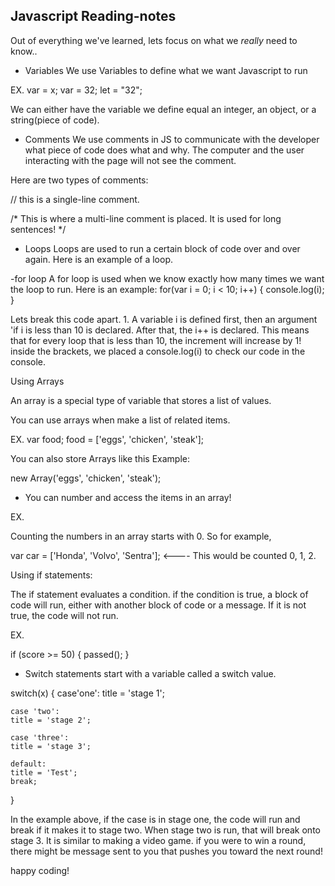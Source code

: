 ## Javascript Reading-notes

Out of everything we've learned, lets focus on what we *really* need to know..

- Variables
We use Variables to define what we want Javascript to run

EX. 
var = x;
var = 32;
let = "32";

We can either have the variable we define equal an integer, an object, or a string(piece of code).

- Comments
We use comments in JS to communicate with the developer what piece of code does what and why. The computer and the user interacting with the page will not see the comment.

Here are two types of comments:

// this is a single-line comment.

/* This is where a multi-line comment is placed. It is used for long sentences! */

- Loops
Loops are used to run a certain block of code over and over again.
Here is an example of a loop.

-for loop
A for loop is used when we know exactly how many times we want the loop to run.
Here is an example:
for(var i = 0; i < 10; i++) {
    console.log(i);
}

Lets break this code apart. 1. A variable i is defined first, then an argument 'if i is less than 10 is declared. After that, the i++ is declared. This means that for every loop that is less than 10, the increment will increase by 1!
inside the brackets, we placed a console.log(i) to check our code in the console.

Using Arrays

An array is a special type of variable that stores a list of values.

You can use arrays when make a list of related items.

EX. 
var food;
food = ['eggs', 'chicken', 'steak'];

You can also store Arrays like this Example:

new Array('eggs', 'chicken', 'steak');

- You can number and access the items in an array!

EX.

Counting the numbers in an array starts with 0. So for example,

var car = ['Honda', 'Volvo', 'Sentra']; <---- This would be counted 0, 1, 2.


Using if statements:

The if statement evaluates a condition. if the condition is true, a block of code will run, either with another block of code or a message. If it is not true, the code will not run.

EX. 

if (score >= 50) {
    passed();
}

- Switch statements start with a variable called a switch value.


switch(x) {
    case'one':
    title = 'stage 1';

    case 'two':
    title = 'stage 2';

    case 'three':
    title = 'stage 3';

    default:
    title = 'Test';
    break;

}

In the example above, if the case is in stage one, the code will run and break if it makes it to stage two. When stage two is run, that will break onto stage 3. 
It is similar to making a video game. if you were to win a round, there might be message sent to you that pushes you toward the next round!

happy coding!

